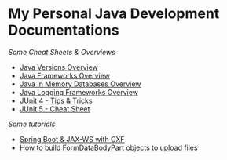 # My Personal Java Development Documentations

_Some Cheat Sheets & Overviews_

* [Java Versions Overview](java-versions.md)
* [Java Frameworks Overview](java-fwk.md)
* [Java In Memory Databases Overview](java-db.md)
* [Java Logging Frameworks Overview](logging-fwk-comp.md)
* [JUnit 4 - Tips & Tricks](junit4.md)
* [JUnit 5 - Cheat Sheet](junit5.md)

_Some tutorials_

* [Spring Boot & JAX-WS with CXF](cxf-spring-boot-starter-jaxws.md)
* [How to build FormDataBodyPart objects to upload files](jersey2-FormDataBodyPart.md)
